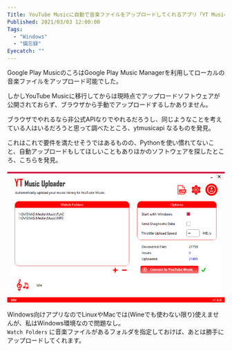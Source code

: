 ```yaml
---
Title: YouTube Musicに自動で音楽ファイルをアップロードしてくれるアプリ「YT Music Uploader」
Published: 2021/03/03 12:00:00
Tags:
  - "Windows"
  - "備忘録"
Eyecatch: ""
---
```

Google Play MusicのころはGoogle Play Music Managerを利用してローカルの音楽ファイルをアップロード可能でした。  



<?# EmbedLink "https://support.google.com/googleplaymusic/answer/1075570?hl=ja" /?>



しかしYouTube Musicに移行してからは現時点でアップロードソフトウェアが公開されておらず、ブラウザから手動でアップロードするしかありません。  

ブラウザでやれるなら非公式APIなりでやれるだろうし、同じようなことを考えている人はいるだろうと思って調べたところ、ytmusicapi なるものを発見。  

<?# EmbedLink "https://github.com/sigma67/ytmusicapi" /?>

<?# EmbedLink "https://eieito.hatenablog.com/entry/2020/11/16/100000" /?>

これはこれで要件を満たせそうではあるものの、Pythonを使い慣れてないこと、自動アップロードもしてほしいこともありほかのソフトウェアを探したところ、こちらを発見。  

<?# EmbedLink "https://github.com/jamesbrindle/YTMusicUploader/" /?>

![](20210303003326.png) 

Windows向けアプリなのでLinuxやMacでは(Wineでも使わない限り)使えませんが、私はWindows環境なので問題なし。  
`Watch Folders` に音楽ファイルがあるフォルダを指定しておけば、あとは勝手にアップロードしてくれます。  

